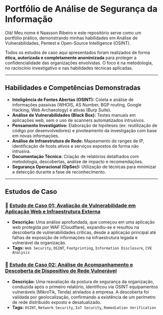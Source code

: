 # Portfólio de Análise de Segurança da Informação

Olá! Meu nome é Naasson Ribeiro e este repositório serve como um portfólio prático, demonstrando minhas habilidades em Análise de Vulnerabilidades, Pentest e Open-Source Intelligence (OSINT).

Todos os estudos de caso aqui apresentados foram realizados de forma **ética, autorizada e completamente anonimizada** para proteger a confidencialidade das organizações envolvidas. O foco é na metodologia, no raciocínio investigativo e nas habilidades técnicas aplicadas.

---

## Habilidades e Competências Demonstradas

* **Inteligência de Fontes Abertas (OSINT):** Coleta e análise de informações passivas (WHOIS, AS Number, BGP routing, Google Hacking, Web Archaeology) e ativas (Burp Suite).
* **Análise de Vulnerabilidades (Black Box):** Testes manuais em aplicações web, sem o uso de scanners automatizados intrusivos.
* **Pensamento Investigativo:** Elaboração de hipóteses (ex: reutilização de código por desenvolvedores) e pivoteamento da investigação com base em novas informações.
* **Análise de Infraestrutura de Rede:** Mapeamento de ranges de IP, identificação de hosts ativos e serviços expostos de forma não intrusiva.
* **Documentação Técnica:** Criação de relatórios detalhados com metodologia, descobertas, análise de impacto e recomendações.
* **Segurança Operacional (OpSec):** Utilização de técnicas para minimizar a detecção durante a fase de reconhecimento.

---

## Estudos de Caso

### 📂 [Estudo de Caso 01: Avaliação de Vulnerabilidade em Aplicação Web e Infraestrutura Externa](./case-study-01/README.md)
* **Descrição:** Uma análise aprofundada, que começou em uma aplicação web protegida por WAF (Cloudflare), expandiu-se e resultou na descoberta de vulnerabilidades críticas, desde a aplicação principal até falhas de exposição de informações na infraestrutura legada e vulnerável da organização.
* **Tags:** `Web Security`, `OSINT`, `Footprinting`, `Information Disclosure`, `CVE Analysis`

### 📂 [Estudo de Caso 02: Análise de Acompanhamento e Descoberta de Dispositivo de Rede Vulnerável](./case-study-02/README.md)
* **Descrição:** Uma reavaliação da postura de segurança da organização, conduzida após o primeiro relatório, identificou via OSINT equipamentos vulneráveis (MikroTik, Tenda) atrelados à empresa. A descoberta foi validada por geolocalização, confirmando a existência de um perímetro de rede distribuido exposto e desatualizado.
* **Tags:** `OSINT`, `Network Security`, `IoT Security`, `Remediation Verification`
